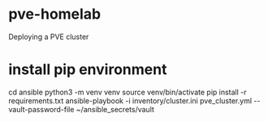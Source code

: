 # pve-homelab
Deploying a PVE cluster

# install pip environment
cd ansible
python3 -m venv venv
source venv/bin/activate
pip install -r requirements.txt
ansible-playbook -i inventory/cluster.ini pve_cluster.yml --vault-password-file ~/ansible_secrets/vault

